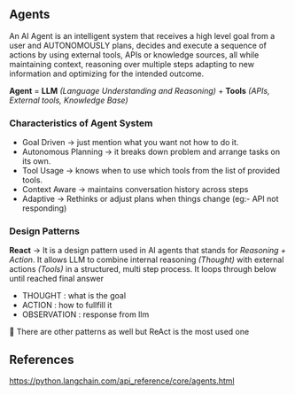 ## Agents
An AI Agent is an intelligent system that receives a high level goal from a user and AUTONOMOUSLY plans, decides and execute a sequence of actions by using external tools, APIs or knowledge sources, all while maintaining context, reasoning over multiple steps adapting to new information and optimizing for the intended outcome.

**Agent** = **LLM** *(Language Understanding and Reasoning)* + **Tools** *(APIs, External tools, Knowledge Base)*

### Characteristics of Agent System
* Goal Driven -> just mention what you want not how to do it.
* Autonomous Planning -> it breaks down problem and arrange tasks on its own.
* Tool Usage -> knows when to use which tools from the list of provided tools.
* Context Aware -> maintains conversation history across steps
* Adaptive -> Rethinks or adjust plans when things change (eg:- API not responding)

### Design Patterns
**React** -> It is a design pattern used in AI agents that stands for *Reasoning + Action*. It allows LLM to combine internal reasoning *(Thought)* with external actions *(Tools)* in a structured, multi step process.
It loops through below until reached final answer
- THOUGHT       : what is the goal
- ACTION        : how to fullfill it
- OBSERVATION   : response from llm

🔔 There are other patterns as well but ReAct is the most used one

## References
https://python.langchain.com/api_reference/core/agents.html
